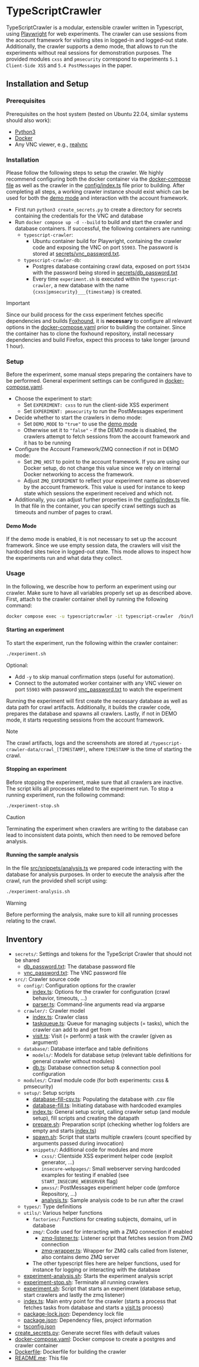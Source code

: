 # TypeScriptCrawler

TypeScriptCrawler is a modular, extensible crawler written in Typescript, using [Playwright](https://playwright.dev/) for web experiments. The crawler can use sessions from the account framework for visiting sites in logged-in and logged-out state. Additionally, the crawler supports a demo mode, that allows to run the experiments without real sessions for demonstration purposes.
The provided modules `cxss` and `pmsecurity` correspond to experiments `5.1 Client-Side XSS` and `5.4 PostMessages` in the paper.

## Installation and Setup

### Prerequisites

Prerequisites on the host system (tested on Ubuntu 22.04, similar systems should also work):
- [Python3](https://www.python.org/downloads/)
- [Docker](https://docs.docker.com/get-docker/)
- Any VNC viewer, e.g., [realvnc](https://www.realvnc.com/de/connect/download/viewer/)

### Installation

Please follow the following steps to setup the crawler. We highly recommend configuring both the docker container via the [docker-compose file](docker-compose.yaml) as well as the crawler in the [config/index.ts](src/config/index.ts) file prior to building. After completing all steps, a working crawler instance should exist which can be used for both the [demo mode](#demo-mode) and interaction with the account framework.

- First run `python3 create_secrets.py` to create a directory for secrets containing the credentials for the VNC and database
- Run `docker compose up -d --build` to build and start the crawler and database containers. If successful, the following containers are running:
  - `typescript-crawler`:
    - Ubuntu container build for Playwright, containing the crawler code and exposing the VNC on port `55903`. The password is stored at [secrets/vnc_password.txt](secrets/vnc_password.txt).
  - `typescript-crawler-db`:
    - Postgres database containing crawl data, exposed on port `55434` with the password being stored in [secrets/db_password.txt](secrets/db_password.txt)
    - Every time `experiment.sh` is executed within the `typescript-crawler`, a new database with the name `{cxss|pmsecurity}___{timestamp}` is created.

> [!IMPORTANT]
> Since our build process for the cxss experiment fetches specific dependencies and builds [Foxhound](https://github.com/SAP/project-foxhound), it is **necessary** to configure all relevant options in the [docker-compose.yaml](docker-compose.yaml) prior to building the container. Since the container has to clone the foxhound repository, install necessary dependencies and build Firefox, expect this process to take longer (around 1 hour).

### Setup

Before the experiment, some manual steps preparing the containers have to be performed. General experiment settings can be configured in [docker-compose.yaml](docker-compose.yaml).

- Choose the experiment to start:
  - Set `EXPERIMENT: cxss` to run the client-side XSS experiment
  - Set `EXPERIMENT: pmsecurity` to run the PostMessages experiment
- Decide whether to start the crawlers in demo mode:
  - Set `DEMO_MODE` to `"true"` to use the [demo mode](#demo-mode)
  - Otherwise set it to `"false"` - if the DEMO mode is disabled, the crawlers attempt to fetch sessions from the account framework and it has to be running
- Configure the Account Framework/ZMQ connection if not in DEMO mode:
  - Set `ZMQ_HOST` to point to the account framework. If you are using our Docker setup, do not change this value since we rely on internal Docker networking to access the framework.
  - Adjust `ZMQ_EXPERIMENT` to reflect your experiment name as observed by the account framework. This value is used for instance to keep state which sessions the experiment received and which not.
- Additionally, you can adjust further properties in the [config/index.ts](src/config/index.ts) file. In that file in the container, you can specify crawl settings such as timeouts and number of pages to crawl.

#### Demo Mode

If the demo mode is enabled, it is not necessary to set up the account framework. Since we use empty session data, the crawlers will visit the hardcoded sites twice in logged-out state. This mode allows to inspect how the experiments run and what data they collect.

### Usage

In the following, we describe how to perform an experiment using our crawler. Make sure to have all variables properly set up as described above. First, attach to the crawler container shell by running the following command:

```bash
docker compose exec -u typescriptcrawler -it typescript-crawler  /bin/bash
```

#### Starting an experiment

To start the experiment, run the following within the crawler container:

```bash
./experiment.sh
```

Optional:
  - Add `-y` to skip manual confirmation steps (useful for automation).
  - Connect to the automated worker container with any VNC viewer on port `55903` with password [vnc_password.txt](secrets/vnc_password.txt) to watch the experiment

Running the experiment will first create the necessary database as well as data path for crawl artifacts. Additionally, it builds the crawler code, prepares the database and spawns all crawlers. Lastly, if not in DEMO mode, it starts requesting sessions from the account framework.


> [!NOTE]
> The crawl artifacts, logs and the screenshots are stored at `/typescript-crawler-data/crawl_[TIMESTAMP]`, where `TIMESTAMP` is the time of starting the crawl.

#### Stopping an experiment

Before stopping the experiment, make sure that all crawlers are inactive. The script kills all processes related to the experiment run. To stop a running experiment, run the following command:

```bash
./experiment-stop.sh
```

> [!CAUTION]
> Terminating the experiment when crawlers are writing to the database can lead to inconsistent data points, which then need to be removed before analysis.

#### Running the sample analysis

In the file [src/snippets/analysis.ts](src/snippets/analysis.ts) we prepared code interacting with the database for analysis purposes. In order to execute the analysis after the crawl, run the provided shell script using:

```bash
./experiment-analysis.sh
```

> [!WARNING]
> Before performing the analysis, make sure to kill all running processes relating to the crawl. 

## Inventory

- `secrets/`: Settings and tokens for the TypeScript Crawler that should not be shared
  - [db_password.txt](secrets/db_password.txt): The database password file
  - [vnc_password.txt](secrets/vnc_password.txt): The VNC password file
- `src/`: Crawler source code
  - `config/`: Configuration options for the crawler
    - [index.ts](src/config/index.ts): Options for the crawler for configuration (crawl behavior, timeouts, ...)
    - [parser.ts](src/config/parser.ts): Command-line arguments read via argparse
  - `crawler/:` Crawler model
    - [index.ts](src/crawler/index.ts): Crawler class
    - [taskqueue.ts](src/crawler/taskqueue.ts): Queue for managing subjects (= tasks), which the crawler can add to and get from
    - [visit.ts](src/crawler/visit.ts): Visit (= perform) a task with the crawler (given as argument)
  - `database/`: Database interface and table definitions
    - `models/`: Models for database setup (relevant table definitions for general crawler without modules)
    - [db.ts](src/database/db.ts): Database connection setup & connection pool configuration
  - `modules/`: Crawl module code (for both experiments: cxss & pmsecurity)
  - `setup/`: Setup scripts
    - [database-fill-csv.ts](src/setup/database-fill-csv.ts): Populating the database with .csv file
    - [database-fill.ts](src/setup/database-fill.ts): Initiating database with hardcoded examples
    - [index.ts](src/setup/index.ts): General setup script, calling crawler setup (and module setup), fill scripts and creating the datapath
    - [prepare.sh](src/setup/prepare.sh): Preparation script (checking whether log folders are empty and starts [index.ts](src/setup/index.ts))
    - [spawn.sh](src/setup/spawn.sh): Script that starts multiple crawlers (count specified by arguments passed during invocation)
    - `snippets/`: Additional code for modules and more
      - `cxss/`: Clientside XSS experiment helper code (exploit generator, ...)
      - `insecure-webpages/`: Small webserver serving hardcoded examples for testing if enabled (see `START_INSECURE_WEBSERVER` flag)
      - `pmxss/`: PostMessages experiment helper code (pmforce Repository, ...)
      - [analysis.ts](src/snippets/analysis.ts): Sample analysis code to be run after the crawl
  - `types/`: Type definitions
  - `utils/`: Various helper functions
    - `factories/`: Functions for creating subjects, domains, url in database
    - `zmq/`: Code used for interacting with a ZMQ connection if enabled
      - [zmq-listener.ts](src/utils/zmq/zmq-listener.ts): Listener script that fetches session from ZMQ connection
      - [zmq-wrapper.ts](src/utils/zmq/zmq-wrapper.ts): Wrapper for ZMQ calls called from listener, also contains demo ZMQ server
    - The other typescript files here are helper functions, used for instance for logging or interacting with the database
  - [experiment-analysis.sh](src/experiment-analysis.sh): Starts the experiment analysis script
  - [experiment-stop.sh](src/experiment-stop.sh): Terminate all running crawlers
  - [experiment.sh](src/experiment.sh): Script that starts an experiment (database setup, start crawlers and lastly the zmq listener)
  - [index.ts](src/index.ts): Main entry point for the crawler (starts a process that fetches tasks from database and starts a [visit.ts](src/crawler/visit.ts) process)
  - [package-lock.json](src/package-lock.json): Dependency lock file
  - [package.json](src/package.json): Dependency files, project information
  - [tsconfig.json](src/tsconfig.json)
- [create_secrets.py](create_secrets.py): Generate secret files with default values
- [docker-compose.yaml](docker-compose.yaml): Docker compose to create a postgres and crawler container
- [Dockerfile](Dockerfile): Dockerfile for building the crawler
- [README.me](README.md): This file
